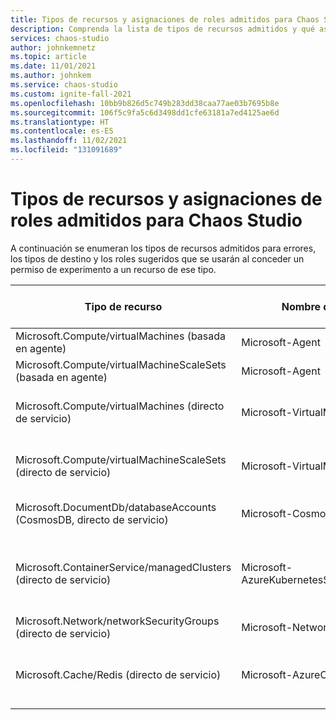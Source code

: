 ```yaml
---
title: Tipos de recursos y asignaciones de roles admitidos para Chaos Studio
description: Comprenda la lista de tipos de recursos admitidos y qué asignación de roles es necesaria para permitir que un experimento ejecute un error en ese tipo de recurso.
services: chaos-studio
author: johnkemnetz
ms.topic: article
ms.date: 11/01/2021
ms.author: johnkem
ms.service: chaos-studio
ms.custom: ignite-fall-2021
ms.openlocfilehash: 10bb9b826d5c749b283dd38caa77ae03b7695b8e
ms.sourcegitcommit: 106f5c9fa5c6d3498dd1cfe63181a7ed4125ae6d
ms.translationtype: HT
ms.contentlocale: es-ES
ms.lasthandoff: 11/02/2021
ms.locfileid: "131091689"
---
```

# <a name="supported-resource-types-and-role-assignments-for-chaos-studio"></a>Tipos de recursos y asignaciones de roles admitidos para Chaos Studio

A continuación se enumeran los tipos de recursos admitidos para errores, los tipos de destino y los roles sugeridos que se usarán al conceder un permiso de experimento a un recurso de ese tipo.

| Tipo de recurso | Nombre de destino | Asignación de roles sugerida |
| - | - | - |
| Microsoft.Compute/virtualMachines (basada en agente) | Microsoft-Agent | Lector |
| Microsoft.Compute/virtualMachineScaleSets (basada en agente) | Microsoft-Agent | Lector |
| Microsoft.Compute/virtualMachines (directo de servicio) | Microsoft-VirtualMachine | Colaborador de la máquina virtual |
| Microsoft.Compute/virtualMachineScaleSets (directo de servicio) | Microsoft-VirtualMachineScaleSet | Colaborador de la máquina virtual |
| Microsoft.DocumentDb/databaseAccounts (CosmosDB, directo de servicio) | Microsoft-CosmosDB | Operador de Cosmos DB |
| Microsoft.ContainerService/managedClusters (directo de servicio) | Microsoft-AzureKubernetesServiceChaosMesh | Rol de usuario de clúster de Azure Kubernetes Service |
| Microsoft.Network/networkSecurityGroups (directo de servicio) | Microsoft-NetworkSecurityGroup | Colaborador de la red |
| Microsoft.Cache/Redis (directo de servicio) | Microsoft-AzureCacheForRedis | Colaborador de la memoria caché de Redis |
